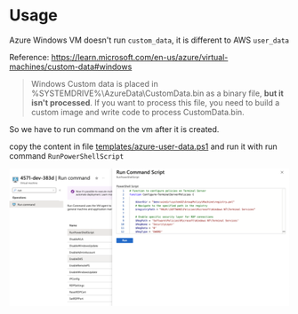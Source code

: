 # Usage

Azure Windows VM doesn't run `custom_data`, it is different to AWS `user_data`

Reference: https://learn.microsoft.com/en-us/azure/virtual-machines/custom-data#windows


>Windows
>Custom data is placed in %SYSTEMDRIVE%\AzureData\CustomData.bin as a binary file, **but it isn't processed**. If you want to process this file, you need to build a custom image and write code to process CustomData.bin.

So we have to run command on the vm after it is created. 

copy the content in file [templates/azure-user-data.ps1](templates/azure-user-data.ps1) and run it with run command `RunPowerShellScript`

![run_command](images/run_command.png)
